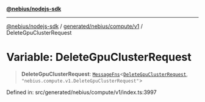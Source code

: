 [**@nebius/nodejs-sdk**](../../../../../README.md)

---

[@nebius/nodejs-sdk](../../../../../README.md) / [generated/nebius/compute/v1](../README.md) / DeleteGpuClusterRequest

# Variable: DeleteGpuClusterRequest

> **DeleteGpuClusterRequest**: [`MessageFns`](../../../../../runtime/protos/core/interfaces/MessageFns.md)\<[`DeleteGpuClusterRequest`](../interfaces/DeleteGpuClusterRequest.md), `"nebius.compute.v1.DeleteGpuClusterRequest"`\>

Defined in: src/generated/nebius/compute/v1/index.ts:3997

